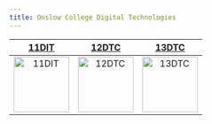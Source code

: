```yaml
---
title: Onslow College Digital Technologies
---
```


| [11DIT](11dit) | [12DTC](12dtc) | [13DTC](13dtc) |
| :-: | :-: | :-: |
| <a href="11dit"><image src="img/11dit.svg" title="11DIT" width=100> | <a href="12dtc"><image src="img/12dtc.svg" title="12DTC" width=100> | <a href="13dtc"><image src="img/13dtc.svg" title="13DTC" width=100> |